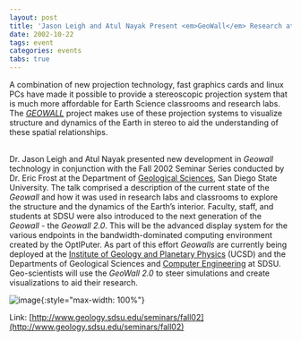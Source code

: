 ```yaml
---
layout: post
title: 'Jason Leigh and Atul Nayak Present <em>GeoWall</em> Research at SDSU'
date: 2002-10-22
tags: event
categories: events
tabs: true
---
```


A combination of new projection technology, fast graphics cards and linux PCs have made it possible to provide a stereoscopic projection system that is much more affordable for Earth Science classrooms and research labs. The <em><a href="http://geowall.geo.lsa.umich.edu">GEOWALL</a></em> project makes use of these projection systems to visualize structure and dynamics of the Earth in stereo to aid the understanding of these spatial relationships.<br><br>

Dr. Jason Leigh and Atul Nayak presented new development in <em>Geowall</em> technology in conjunction with the Fall 2002 Seminar Series conducted by Dr. Eric Frost at the Department of <a href="http://www.geology.sdsu.edu">Geological Sciences</a>, San Diego State University. The talk comprised a description of the current state of the <em>Geowall</em> and how it was used in research labs and classrooms to explore the structure and the dynamics of the Earth&rsquo;s interior. Faculty, staff, and students at SDSU were also introduced to the next generation of the <em>Geowall</em> - the <em>Geowall 2.0</em>. This will be the advanced display system for the various endpoints in the bandwidth-dominated computing environment created by the OptIPuter. As part of this effort <em>Geowalls</em> are currently being deployed at the <a href="http://igpp.ucsd.edu">Institute of Geology and Planetary Physics</a> (UCSD) and the Departments of Geological Sciences and <a href="http://www.engineering.sdsu.edu/electrical/">Computer Engineering</a> at SDSU. Geo-scientists will use the <em>GeoWall 2.0</em> to steer simulations and create visualizations to aid their research.

![image](https://www.evl.uic.edu/output/originals/leight_nayak.jpg-srcw.jpg){:style="max-width: 100%"}


Link: [http://www.geology.sdsu.edu/seminars/fall02](http://www.geology.sdsu.edu/seminars/fall02)
